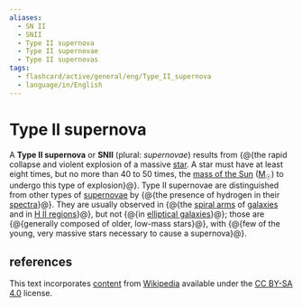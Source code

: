 ```yaml
---
aliases:
  - SN II
  - SNII
  - Type II supernova
  - Type II supernovae
  - Type II supernovas
tags:
  - flashcard/active/general/eng/Type_II_supernova
  - language/in/English
---
```


# Type II supernova

A __Type II supernova__ or __SNII__ (plural: _supernovae_) results from {@{the rapid collapse and violent explosion of a massive [star](star.md). A star must have at least eight times, but no more than 40 to 50 times, the [mass of the Sun](solar%20mass.md) ([M<sub>☉</sub>](solar%20mass.md)) to undergo this type of explosion}@}. Type II supernovae are distinguished from other types of [supernovae](supernova.md) by {@{the presence of hydrogen in their [spectra](spectrum.md)}@}. They are usually observed in {@{the [spiral arms](spiral%20arm.md) of [galaxies](galaxy.md) and in [H II regions](H%20II%20region.md)}@}, but not {@{in [elliptical galaxies](elliptical%20galaxy.md)}@}; those are {@{generally composed of older, low-mass stars}@}, with {@{few of the young, very massive stars necessary to cause a supernova}@}. <!--SR:!2025-11-20,287,250!2026-05-15,476,310!2026-10-18,573,290!2028-03-23,876,290!2025-10-20,4,283!2025-10-20,4,283-->

## references

This text incorporates [content](https://en.wikipedia.org/wiki/Type_II_supernova) from [Wikipedia](Wikipedia.md) available under the [CC BY-SA 4.0](https://creativecommons.org/licenses/by-sa/4.0/) license.
